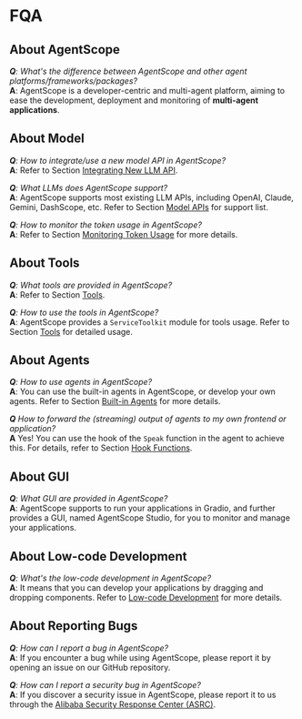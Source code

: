 # FQA

## About AgentScope
_**Q**: What's the difference between AgentScope and other agent platforms/frameworks/packages?_
<br/>
**A**: AgentScope is a developer-centric and multi-agent platform, aiming to ease the development, deployment and monitoring of **multi-agent applications**.

## About Model

_**Q**: How to integrate/use a new model API in AgentScope?_
<br/>
**A**: Refer to Section [Integrating New LLM API](integrating_new_api).

_**Q**: What LLMs does AgentScope support?_
<br/>
**A**: AgentScope supports most existing LLM APIs, including OpenAI, Claude, Gemini, DashScope, etc. Refer to Section [Model APIs](model_api) for support list.

_**Q**: How to monitor the token usage in AgentScope?_
<br/>
**A**: Refer to Section [Monitoring Token Usage](token_usage) for more details.

## About Tools

_**Q**: What tools are provided in AgentScope?_
<br/>
**A**: Refer to Section [Tools](tools).

_**Q**: How to use the tools in AgentScope?_
<br/>
**A**: AgentScope provides a `ServiceToolkit` module for tools usage. Refer to Section [Tools](tools) for detailed usage.

## About Agents

_**Q**: How to use agents in AgentScope?_
<br/>
**A**: You can use the built-in agents in AgentScope, or develop your own agents. Refer to Section [Built-in Agents](builtin-agent) for more details.

_**Q** How to forward the (streaming) output of agents to my own frontend or application?_
<br/>
**A** Yes! You can use the hook of the `Speak` function in the agent to achieve this. For details, refer to Section [Hook Functions](hook).

## About GUI

_**Q**: What GUI are provided in AgentScope?_
<br/>
**A**: AgentScope supports to run your applications in Gradio, and further provides a GUI, named AgentScope Studio, for you to monitor and manage your applications.


## About Low-code Development

_**Q**: What's the low-code development in AgentScope?_
<br/>
**A**: It means that you can develop your applications by dragging and dropping components. Refer to [Low-code Development](low_code) for more details.

## About Reporting Bugs

_**Q**: How can I report a bug in AgentScope?_
<br/>
**A**: If you encounter a bug while using AgentScope, please report it by opening an issue on our GitHub repository.

_**Q**: How can I report a security bug in AgentScope?_
<br/>
**A**: If you discover a security issue in AgentScope, please report it to us through the [Alibaba Security Response Center (ASRC)](https://security.alibaba.com/).
